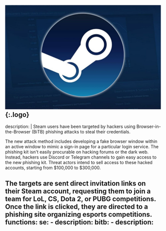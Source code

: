 ![logo](/assets/steam.png){:.logo}
---
description: | 
  Steam users have been targeted by hackers using Browser-in-the-Browser (BiTB) phishing attacks to steal their credentials. 

  The new attack method includes developing a fake browser window within an active window to mimic a sign-in page for a particular login service. The phishing kit isn't easily procurable on hacking forums or the dark web. Instead, hackers use Discord or Telegram channels to gain easy access to the new phishing kit. Threat actors intend to sell access to these hacked accounts, starting from $100,000 to $300,000.

  The targets are sent direct invitation links on their Steam account, requesting them to join a team for LoL, CS, Dota 2, or PUBG competitions. Once the link is clicked, they are directed to a phishing site organizing esports competitions.
functions:
  se:
    - description:
  bitb:
    - description:
---
